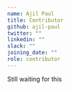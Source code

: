 ```yaml
---
name: Ajil Paul
title: Contributor
github: ajil-paul
twitter: ""
linkedin: ""
slack: ""
joining_date: ""
role: contributor
---
```


Still waiting for this
